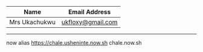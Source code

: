 | Name          | Email Address     |
| ------------- | ----------------- |
| Mrs Ukachukwu | ukfloxy@gmail.com |

---

now alias https://chale.usheninte.now.sh chale.now.sh
